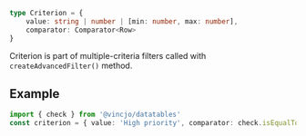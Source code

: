 ```ts
type Criterion = { 
    value: string | number | [min: number, max: number], 
    comparator: Comparator<Row> 
}
```

Criterion is part of multiple-criteria filters called with `createAdvancedFilter()` method.

## Example

```ts
import { check } from '@vincjo/datatables'
const criterion = { value: 'High priority', comparator: check.isEqualTo }
```